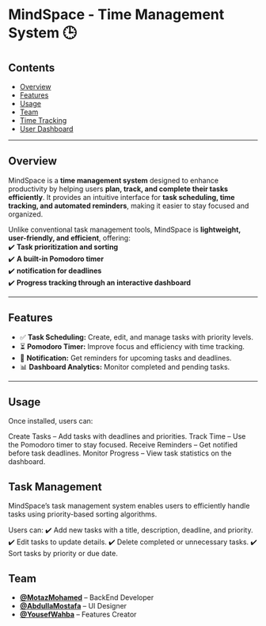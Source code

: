 # **MindSpace - Time Management System** 🕒  

## **Contents**  
- [Overview](#overview)  
- [Features](#features)  
- [Usage](#usage)  
- [Team](#team)  
- [Time Tracking](#time-tracking)  
- [User Dashboard](#user-dashboard)   

---

## **Overview**  
MindSpace is a **time management system** designed to enhance productivity by helping users **plan, track, and complete their tasks efficiently**. It provides an intuitive interface for **task scheduling, time tracking, and automated reminders**, making it easier to stay focused and organized.  

Unlike conventional task management tools, MindSpace is **lightweight, user-friendly, and efficient**, offering:  
✔️ **Task prioritization and sorting**  
✔️ **A built-in Pomodoro timer**  
✔️ **notification for deadlines**  
✔️ **Progress tracking through an interactive dashboard**  

---

## **Features**  
- ✅ **Task Scheduling:** Create, edit, and manage tasks with priority levels.  
- ⏳ **Pomodoro Timer:** Improve focus and efficiency with time tracking.  
- 🔔 **Notification:** Get reminders for upcoming tasks and deadlines.  
- 📊 **Dashboard Analytics:** Monitor completed and pending tasks.  
---
## **Usage**  
Once installed, users can:

Create Tasks – Add tasks with deadlines and priorities.
Track Time – Use the Pomodoro timer to stay focused.
Receive Reminders – Get notified before task deadlines.
Monitor Progress – View task statistics on the dashboard.
## **Task Management**  
MindSpace’s task management system enables users to efficiently handle tasks using priority-based sorting algorithms.

Users can:
✔️ Add new tasks with a title, description, deadline, and priority.
✔️ Edit tasks to update details.
✔️ Delete completed or unnecessary tasks.
✔️ Sort tasks by priority or due date.

## **Team**  
- **[@MotazMohamed](https://github.com/0xMotazMohamed)** – BackEnd Developer  
- **[@AbdullaMostafa](https://github.com/AbdullahMostafa24)** – UI Designer  
- **[@YousefWahba](https://github.com/yousefiwahba)** – Features Creator  


